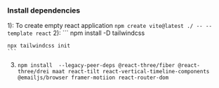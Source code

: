 ### Install dependencies

1): To create empty react application
    ```
    npm create vite@latest ./ -- --template react
    ```
2): 
    ```
    npm install -D tailwindcss

    npx tailwindcss init
    ```
3) 
    ```
    npm install  --legacy-peer-deps @react-three/fiber @react-three/drei maat react-tilt react-vertical-timeline-components @emailjs/browser framer-motiion react-router-dom
    ```